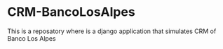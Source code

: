 # CRM-BancoLosAlpes
This is a reposatory where is a django application that simulates CRM of Banco Los Alpes
